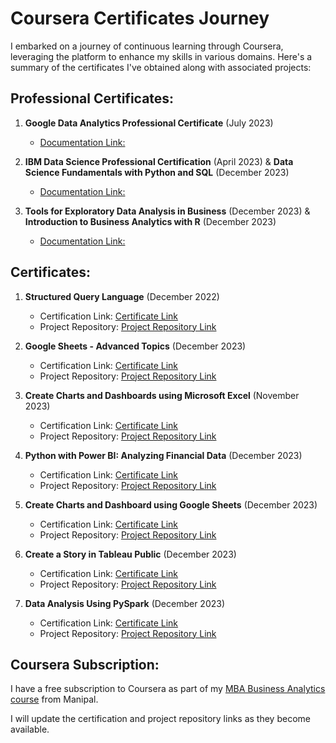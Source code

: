 # Coursera Certificates Journey

I embarked on a journey of continuous learning through Coursera, leveraging the platform to enhance my skills in various domains. Here's a summary of the certificates I've obtained along with associated projects:

## Professional Certificates:

1. **Google Data Analytics Professional Certificate** (July 2023)
   - [Documentation Link:](https://github.com/ukishore33/Certifications/blob/main/Non%20-%20Academic/Google/google.md)
   

2. **IBM Data Science Professional Certification** (April 2023) &
   **Data Science Fundamentals with Python and SQL** (December 2023)
   - [Documentation Link:](https://github.com/ukishore33/Certifications/blob/main/Non%20-%20Academic/IBM/ibm.md)

3. **Tools for Exploratory Data Analysis in Business** (December 2023) &
   **Introduction to Business Analytics with R** (December 2023)
   - [Documentation Link:](https://github.com/ukishore33/Certifications/blob/main/Non%20-%20Academic/illinios/illinios.md)

## Certificates:

1. **Structured Query Language** (December 2022)
   - Certification Link: [Certificate Link](Placeholder)
   - Project Repository: [Project Repository Link](Placeholder)
     
2. **Google Sheets - Advanced Topics** (December 2023)
   - Certification Link: [Certificate Link](Placeholder)
   - Project Repository: [Project Repository Link](Placeholder)

3. **Create Charts and Dashboards using Microsoft Excel** (November 2023)
   - Certification Link: [Certificate Link](Placeholder)
   - Project Repository: [Project Repository Link](Placeholder)

4. **Python with Power BI: Analyzing Financial Data** (December 2023)
   - Certification Link: [Certificate Link](Placeholder)
   - Project Repository: [Project Repository Link](Placeholder)
   
5. **Create Charts and Dashboard using Google Sheets** (December 2023)
   - Certification Link: [Certificate Link](Placeholder)
   - Project Repository: [Project Repository Link](Placeholder)
   
6. **Create a Story in Tableau Public** (December 2023)
   - Certification Link: [Certificate Link](Placeholder)
   - Project Repository: [Project Repository Link](Placeholder)

7. **Data Analysis Using PySpark** (December 2023)
   - Certification Link: [Certificate Link](Placeholder)
   - Project Repository: [Project Repository Link](Placeholder)

## Coursera Subscription:

I have a free subscription to Coursera as part of my [MBA Business Analytics course](https://github.com/ukishore33/Certifications/blob/main/Academic/MAHE/mahe.md) from Manipal.

I will update the certification and project repository links as they become available.


